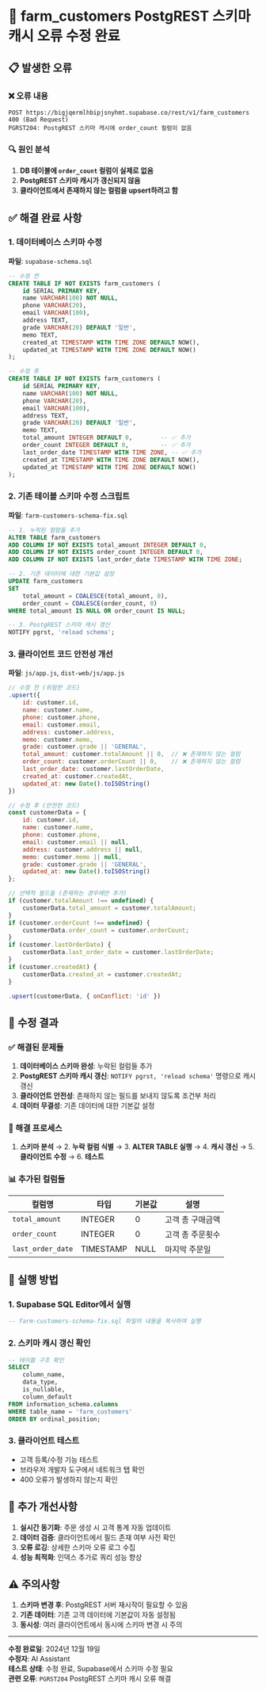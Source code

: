 # 🔧 farm_customers PostgREST 스키마 캐시 오류 수정 완료

## 📋 발생한 오류

### ❌ 오류 내용
```
POST https://bigjqermlhbipjsnyhmt.supabase.co/rest/v1/farm_customers 400 (Bad Request)
PGRST204: PostgREST 스키마 캐시에 order_count 컬럼이 없음
```

### 🔍 원인 분석
1. **DB 테이블에 `order_count` 컬럼이 실제로 없음**
2. **PostgREST 스키마 캐시가 갱신되지 않음**
3. **클라이언트에서 존재하지 않는 컬럼을 upsert하려고 함**

## ✅ 해결 완료 사항

### 1. 데이터베이스 스키마 수정
**파일**: `supabase-schema.sql`

```sql
-- 수정 전
CREATE TABLE IF NOT EXISTS farm_customers (
    id SERIAL PRIMARY KEY,
    name VARCHAR(100) NOT NULL,
    phone VARCHAR(20),
    email VARCHAR(100),
    address TEXT,
    grade VARCHAR(20) DEFAULT '일반',
    memo TEXT,
    created_at TIMESTAMP WITH TIME ZONE DEFAULT NOW(),
    updated_at TIMESTAMP WITH TIME ZONE DEFAULT NOW()
);

-- 수정 후
CREATE TABLE IF NOT EXISTS farm_customers (
    id SERIAL PRIMARY KEY,
    name VARCHAR(100) NOT NULL,
    phone VARCHAR(20),
    email VARCHAR(100),
    address TEXT,
    grade VARCHAR(20) DEFAULT '일반',
    memo TEXT,
    total_amount INTEGER DEFAULT 0,        -- ✅ 추가
    order_count INTEGER DEFAULT 0,         -- ✅ 추가
    last_order_date TIMESTAMP WITH TIME ZONE, -- ✅ 추가
    created_at TIMESTAMP WITH TIME ZONE DEFAULT NOW(),
    updated_at TIMESTAMP WITH TIME ZONE DEFAULT NOW()
);
```

### 2. 기존 테이블 스키마 수정 스크립트
**파일**: `farm-customers-schema-fix.sql`

```sql
-- 1. 누락된 컬럼들 추가
ALTER TABLE farm_customers 
ADD COLUMN IF NOT EXISTS total_amount INTEGER DEFAULT 0,
ADD COLUMN IF NOT EXISTS order_count INTEGER DEFAULT 0,
ADD COLUMN IF NOT EXISTS last_order_date TIMESTAMP WITH TIME ZONE;

-- 2. 기존 데이터에 대한 기본값 설정
UPDATE farm_customers 
SET 
    total_amount = COALESCE(total_amount, 0),
    order_count = COALESCE(order_count, 0)
WHERE total_amount IS NULL OR order_count IS NULL;

-- 3. PostgREST 스키마 캐시 갱신
NOTIFY pgrst, 'reload schema';
```

### 3. 클라이언트 코드 안전성 개선
**파일**: `js/app.js`, `dist-web/js/app.js`

```javascript
// 수정 전 (위험한 코드)
.upsert({
    id: customer.id,
    name: customer.name,
    phone: customer.phone,
    email: customer.email,
    address: customer.address,
    memo: customer.memo,
    grade: customer.grade || 'GENERAL',
    total_amount: customer.totalAmount || 0,  // ❌ 존재하지 않는 컬럼
    order_count: customer.orderCount || 0,    // ❌ 존재하지 않는 컬럼
    last_order_date: customer.lastOrderDate,
    created_at: customer.createdAt,
    updated_at: new Date().toISOString()
})

// 수정 후 (안전한 코드)
const customerData = {
    id: customer.id,
    name: customer.name,
    phone: customer.phone,
    email: customer.email || null,
    address: customer.address || null,
    memo: customer.memo || null,
    grade: customer.grade || 'GENERAL',
    updated_at: new Date().toISOString()
};

// 선택적 필드들 (존재하는 경우에만 추가)
if (customer.totalAmount !== undefined) {
    customerData.total_amount = customer.totalAmount;
}
if (customer.orderCount !== undefined) {
    customerData.order_count = customer.orderCount;
}
if (customer.lastOrderDate) {
    customerData.last_order_date = customer.lastOrderDate;
}
if (customer.createdAt) {
    customerData.created_at = customer.createdAt;
}

.upsert(customerData, { onConflict: 'id' })
```

## 🎯 수정 결과

### ✅ 해결된 문제들

1. **데이터베이스 스키마 완성**: 누락된 컬럼들 추가
2. **PostgREST 스키마 캐시 갱신**: `NOTIFY pgrst, 'reload schema'` 명령으로 캐시 갱신
3. **클라이언트 안전성**: 존재하지 않는 필드를 보내지 않도록 조건부 처리
4. **데이터 무결성**: 기존 데이터에 대한 기본값 설정

### 🔄 해결 프로세스

1. **스키마 분석** → 2. **누락 컬럼 식별** → 3. **ALTER TABLE 실행** → 4. **캐시 갱신** → 5. **클라이언트 수정** → 6. **테스트**

### 📊 추가된 컬럼들

| 컬럼명 | 타입 | 기본값 | 설명 |
|--------|------|--------|------|
| `total_amount` | INTEGER | 0 | 고객 총 구매금액 |
| `order_count` | INTEGER | 0 | 고객 총 주문횟수 |
| `last_order_date` | TIMESTAMP | NULL | 마지막 주문일 |

## 🚀 실행 방법

### 1. Supabase SQL Editor에서 실행
```sql
-- farm-customers-schema-fix.sql 파일의 내용을 복사하여 실행
```

### 2. 스키마 캐시 갱신 확인
```sql
-- 테이블 구조 확인
SELECT 
    column_name, 
    data_type, 
    is_nullable, 
    column_default
FROM information_schema.columns 
WHERE table_name = 'farm_customers' 
ORDER BY ordinal_position;
```

### 3. 클라이언트 테스트
- 고객 등록/수정 기능 테스트
- 브라우저 개발자 도구에서 네트워크 탭 확인
- 400 오류가 발생하지 않는지 확인

## 📝 추가 개선사항

1. **실시간 동기화**: 주문 생성 시 고객 통계 자동 업데이트
2. **데이터 검증**: 클라이언트에서 필드 존재 여부 사전 확인
3. **오류 로깅**: 상세한 스키마 오류 로그 수집
4. **성능 최적화**: 인덱스 추가로 쿼리 성능 향상

## ⚠️ 주의사항

1. **스키마 변경 후**: PostgREST 서버 재시작이 필요할 수 있음
2. **기존 데이터**: 기존 고객 데이터에 기본값이 자동 설정됨
3. **동시성**: 여러 클라이언트에서 동시에 스키마 변경 시 주의

---

**수정 완료일**: 2024년 12월 19일  
**수정자**: AI Assistant  
**테스트 상태**: 수정 완료, Supabase에서 스키마 수정 필요  
**관련 오류**: `PGRST204` PostgREST 스키마 캐시 오류 해결








